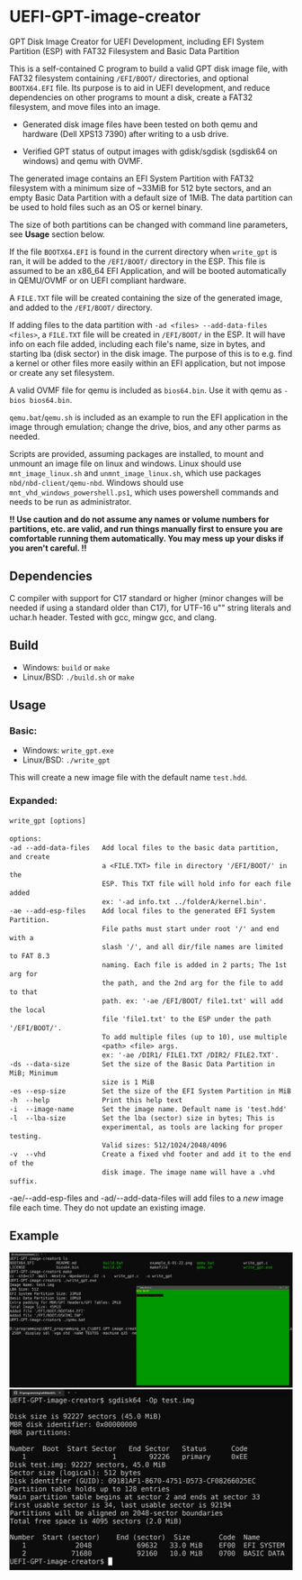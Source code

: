 # UEFI-GPT-image-creator
GPT Disk Image Creator for UEFI Development, including EFI System Partition (ESP) with FAT32 Filesystem and Basic Data Partition

This is a self-contained C program to build a valid GPT disk image file, with FAT32 filesystem containing `/EFI/BOOT/` directories, and optional `BOOTX64.EFI` file.
Its purpose is to aid in UEFI development, and reduce dependencies on other programs to mount a disk, create a FAT32 filesystem, and move files into an image.

- Generated disk image files have been tested on both qemu and hardware (Dell XPS13 7390) after writing to a usb drive.

- Verified GPT status of output images with gdisk/sgdisk (sgdisk64 on windows) and qemu with OVMF.

The generated image contains an EFI System Partition with FAT32 filesystem with a minimum size of ~33MiB for 512 byte sectors, and an empty Basic Data Partition with a default size of 1MiB.
The data partition can be used to hold files such as an OS or kernel binary.

The size of both partitions can be changed with command line parameters, see **Usage** section below.

If the file `BOOTX64.EFI` is found in the current directory when `write_gpt` is ran, it will be added to the `/EFI/BOOT/` directory in the ESP.
This file is assumed to be an x86_64 EFI Application, and will be booted automatically in QEMU/OVMF or on UEFI compliant hardware.

A `FILE.TXT` file will be created containing the size of the generated image, and added to the `/EFI/BOOT/` directory.

If adding files to the data partition with `-ad <files> --add-data-files <files>`, a `FILE.TXT` file will be created in `/EFI/BOOT/` in the ESP. It will have info on each file added, including each file's name, size in bytes, and starting lba (disk sector) in the disk image.
The purpose of this is to e.g. find a kernel or other files more easily within an EFI application, but not impose or create any set filesystem.

A valid OVMF file for qemu is included as `bios64.bin`. Use it with qemu as `-bios bios64.bin`.

`qemu.bat`/`qemu.sh` is included as an example to run the EFI application in the image through emulation; change the drive, bios, and any other parms as needed.

Scripts are provided, assuming packages are installed, to mount and unmount an image file on linux and windows. 
Linux should use `mnt_image_linux.sh` and `unmnt_image_linux.sh`, which use packages `nbd/nbd-client/qemu-nbd`.
Windows should use `mnt_vhd_windows_powershell.ps1`, which uses powershell commands and needs to be run as administrator.

**!! Use caution and do not assume any names or volume numbers for partitions, etc. are valid, and run things manually first to ensure you**
**are comfortable running them automatically. You may mess up your disks if you aren't careful. !!**

## Dependencies
C compiler with support for C17 standard or higher (minor changes will be needed if using a standard older than C17), for UTF-16 u"" string literals and uchar.h header.
Tested with gcc, mingw gcc, and clang.

## Build
- Windows: `build` or `make`
- Linux/BSD: `./build.sh` or `make`

## Usage
### Basic:
- Windows: `write_gpt.exe`
- Linux/BSD: `./write_gpt`

This will create a new image file with the default name `test.hdd`.

### Expanded:
```console
write_gpt [options]

options:
-ad --add-data-files   Add local files to the basic data partition, and create
                       a <FILE.TXT> file in directory '/EFI/BOOT/' in the 
                       ESP. This TXT file will hold info for each file added
                       ex: '-ad info.txt ../folderA/kernel.bin'.
-ae --add-esp-files    Add local files to the generated EFI System Partition.
                       File paths must start under root '/' and end with a 
                       slash '/', and all dir/file names are limited to FAT 8.3
                       naming. Each file is added in 2 parts; The 1st arg for
                       the path, and the 2nd arg for the file to add to that
                       path. ex: '-ae /EFI/BOOT/ file1.txt' will add the local
                       file 'file1.txt' to the ESP under the path '/EFI/BOOT/'.
                       To add multiple files (up to 10), use multiple
                       <path> <file> args.
                       ex: '-ae /DIR1/ FILE1.TXT /DIR2/ FILE2.TXT'.
-ds --data-size        Set the size of the Basic Data Partition in MiB; Minimum 
                       size is 1 MiB 
-es --esp-size         Set the size of the EFI System Partition in MiB
-h  --help             Print this help text
-i  --image-name       Set the image name. Default name is 'test.hdd'
-l  --lba-size         Set the lba (sector) size in bytes; This is 
                       experimental, as tools are lacking for proper testing.
                       Valid sizes: 512/1024/2048/4096 
-v  --vhd              Create a fixed vhd footer and add it to the end of the 
                       disk image. The image name will have a .vhd suffix.
```

-ae/--add-esp-files and -ad/--add-data-files will add files to a *new* image file each time. They do not update an existing image.

## Example
![Example1](./example_1_2023-04-24.png "Old example of creating an generated image and running in qemu.")
![Example2](./example_2_2023-04-24.png "Old example of sgdisk output on a generated image.")
